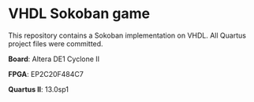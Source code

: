 # VHDL Sokoban game
This repository contains a Sokoban implementation on VHDL. All Quartus project
files were committed.

**Board**: Altera DE1 Cyclone II

**FPGA**: EP2C20F484C7

**Quartus II**: 13.0sp1
